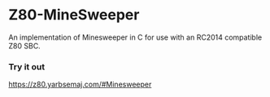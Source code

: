 # Z80-MineSweeper
An implementation of Minesweeper in C for use with an RC2014 compatible Z80 SBC.

### Try it out
https://z80.yarbsemaj.com/#Minesweeper
